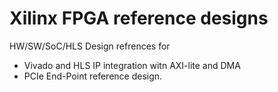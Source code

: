 # Xilinx FPGA reference designs
HW/SW/SoC/HLS Design refrences for

- Vivado and HLS IP integration witn AXI-lite and DMA
- PCIe End-Point reference design.
